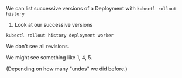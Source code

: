 We can list successive versions of a Deployment with `kubectl rollout history`

1. Look at our successive versions

```execute
kubectl rollout history deployment worker
```

We don't see all revisions.

We might see something like 1, 4, 5.

(Depending on how many "undos" we did before.)